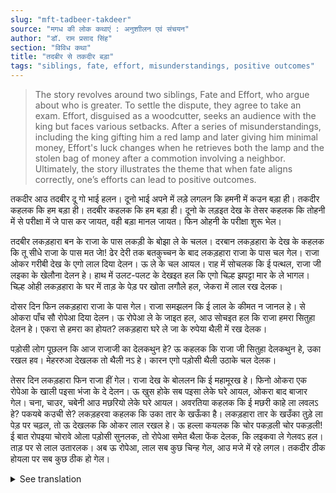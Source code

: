```yaml
---
slug: "mft-tadbeer-takdeer"
source: "मगध की लोक कथाएं : अनुशाीलन एवं संचयन"
author: "डॉ. राम प्रसाद सिंह"
section: "विविध कथा"
title: "तदबीर से तकदीर बड़ा"
tags: "siblings, fate, effort, misunderstandings, positive outcomes"
---
```

<blockquote>
The story revolves around two siblings, Fate and Effort, who argue about who is greater. To settle the dispute, they agree to take an exam. Effort, disguised as a woodcutter, seeks an audience with the king but faces various setbacks. After a series of misunderstandings, including the king gifting him a red lamp and later giving him minimal money, Effort's luck changes when he retrieves both the lamp and the stolen bag of money after a commotion involving a neighbor. Ultimately, the story illustrates the theme that when fate aligns correctly, one’s efforts can lead to positive outcomes.
</blockquote>

तकदीर आउ तदबीर दू गो भाई हलन। दूनो भाई अपने में लड़े लगलन कि हमनी में कउन बड़ा ही। तकदीर कहलक कि हम बड़ा ही। तदबीर कहलक कि हम बड़ा ही। दूनो के लड़इत देख के तेसर कहलक कि तोहनी में से परीक्षा में जे पास कर जायत, वही बड़ा मानल जायत। फिन ओहनी के परीक्षा शुरू भेल। 
 
तदबीर लकड़हारा बन के राजा के पास लकड़ी के बोझा ले के चलल। दरबान लकड़हारा के देख के कहलक कि तू सीधे राजा के पास मत जाे! ढेर देरी तक बतकुच्चन के बाद लकड़हारा राजा के पास चल गेल। राजा ओकर गरीबी देख के एगो लाल दिया देलन। ऊ ले के चल आयल। राह में सोचलक कि ई पत्थल, राजा जी लइका के खेलौना देलन हे। हाथ में उलट-पलट के देखइत हल कि एगो चिल्ह झपट्टा मार के ले भागल। चिल्ह ओही लकड़हारा के घर में ताड़ के पेड़ पर खोता लगौले हल, जेकरा में लाल रख देलक।

दोसर दिन फिन लकड़हारा राजा के पास गेल। राजा समझलन कि ई लाल के कीमत न जानल हे। से ओकरा पाँच सौ रोपेआ दिया देलन। ऊ रोपेआ ले के जाइत हल, आउ सोचइत हल कि राजा हमरा सितुहा देलन हे। एकरा से हमरा का होयत? लकड़हारा घरे ले जा के रुपेया थैली में रख देलक।
 
पड़ोसी लोग पूछलन कि आज राजाजी का देलकथुन हे? ऊ कहलक कि राजा जी सितुहा देलकथुन हे, उका रखल हव। मेहररुआ देखलक तो थैली नऽ हे। कारन एगो पड़ोसी थैली उठाके चल देलक।
 
तेसर दिन लकड़हारा फिन राजा हीं गेल। राजा देख के बोललन कि ई महामूरख हे। फिनो ओकरा एक रोपेआ के खाली पइसा भंजा के दे देलन। ऊ खुस होके सब पइसा लेके घरे आयल, ओकरा बाद बाजार गेल। चना, चाउर, चबेनी आउ मछरियो लेके घरे आयल। अवरतिया कहलक कि ई मछरी काहे ला लवलऽ हे? पकयबे कउची से? लकड़हरवा कहलक कि उका तार के खऊँका है। लकड़हारा तार के खउँका तुड़े ला पेड़ पर चढ़ल, तो ऊ देखलक कि ओकर लाल रखल हे। ऊ हल्ला कयलक कि चोर पकड़ली चोर पकड़ली! ई बात रोपइया चोरावे ओला पड़ोसी सुनलक, तो रोपेआ समेत थैला फेंक देलक, कि लइकवा ले गेलवऽ हल। ताड़ पर से लाल उतारलक। अब ऊ रोपेआ, लाल सब कुछ चिन्ह गेल, आउ मजे में रहे लगल। तकदीर ठीक होयला पर सब कुछ ठीक हो गेल।

<details>
<summary>See translation</summary>

Fate and Effort were two brothers. Both brothers began to argue about who was greater. Fate claimed that he was greater, while Effort also insisted that he was greater. Seeing them fight, a third brother suggested that whoever passes the exam among them will be considered the greatest. Then their examination began.

Effort disguised himself as a woodcutter and went to the king with a load of wood. The doorkeeper told the woodcutter not to go directly to the king! After much delay and chat, the woodcutter finally approached the king. Seeing his poverty, the king gave him a red lamp. He took it with him and thought that this is a toy for the king's child. While flipping it over in his hand, a kite swooped down and snatched it away. The kite had made its nest on a palm tree in the woodcutter's house, where it had placed the red lamp.

The next day, the woodcutter went back to the king. The king realized that he didn't understand the value of the red lamp. Therefore, he gave him five hundred rupees. As he was leaving with the money, he thought that the king had given him a little bit of money. What would that do for him? The woodcutter took the rupees home and placed them in a bag.

The neighbors asked him what the king had given that day. He replied that the king had given him a little money and that he had kept it. When his wife looked, there was no bag. One of the neighbors had taken the bag away.

On the third day, the woodcutter went back to the king again. Seeing him, the king said, "This man is a great fool." He then gave him a single rupee in worthless coins. Happy, the woodcutter took all the money home and then went to the market. He bought chickpeas, rice, some vegetables, and fish. His wife asked, "Why did you bring the fish? How will we cook it?" The woodcutter replied that he was going to make a fishing line. To make the fishing line, he climbed a tree, and there he saw that his red lamp was there. He shouted, "Thief! Thief!" Hearing this, the neighbor, who had stolen the bag, dropped the bag with the rupees, thinking he had stolen from the boy. He took the red lamp from the tree. Now, the woodcutter recognized everything—the rupees, the lamp—and began to enjoy himself. Once Fate aligned properly, everything fell into place.
</details>